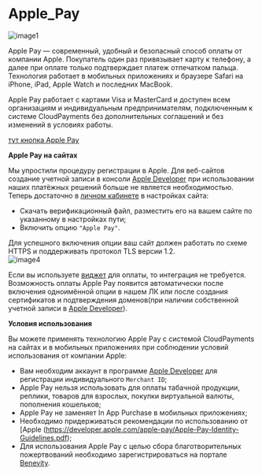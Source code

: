 # Apple_Pay 
 
![image1](images/image1.png)

Apple Pay — современный, удобный и безопасный способ оплаты от компании Apple. Покупатель один раз привязывает карту к телефону, а далее при оплате только подтверждает платеж отпечатком пальца. Технология работает в мобильных приложениях и браузере Safari на iPhone, iPad, Apple Watch и последних MacBook.

Apple Pay работает с картами Visa и MasterCard и доступен всем организациям и индивидуальным предпринимателям, подключенным к системе CloudPayments без дополнительных соглашений и без изменений в условиях работы. 

[тут кнопка Apple Pay]()

**Apple Pay на сайтах**

Мы упростили процедуру регистрации в Apple. Для веб-сайтов создание учетной записи в консоли [Apple Developer](https://developer.apple.com/) при использовании наших платёжных решений больше не является необходимостью. Теперь достаточно в [личном кабинете](https://merchant.cloudpayments.ru/login) в настройках сайта: 

* Скачать верификационный файл, разместить его на вашем сайте по указанному в настройках пути;
* Включить опцию `"Apple Pay"`.

Для успешного включения опции ваш сайт должен работать по схеме HTTPS и поддерживать протокол TLS версии 1.2.  
![image4](images/image4.png)

Если вы используете [виджет](#platezhnyy-vidzhet) для оплаты, то интеграция не требуется. Возможность оплаты Apple Pay появится автоматически после включения одноимённой опции в нашем ЛК или после создания сертификатов и подтверждения доменов(при наличии собственной учетной записи в [Apple Developer](https://developer.apple.com/)).

**Условия использования**

Вы можете применять технологию Apple Pay с системой CloudPayments на сайтах и в мобильных приложениях при соблюдении условий использования от компании Apple:

*  Вам необходим аккаунт в программе [Apple Developer](https://developer.apple.com/) для регистрации индивидуального `Merchant ID`;
*  Apple Pay нельзя использовать для оплаты табачной продукции, реплики, товаров для взрослых, покупки виртуальной валюты, пополнения кошельков;
*  Apple Pay не заменяет In App Purchase в мобильных приложениях;
*  Необходимо придерживаться рекомендации по использованию от [Apple (https://developer.apple.com/apple-pay/Apple-Pay-Identity-Guidelines.pdf);
*  Для использования Apple Pay с целью сбора благотворительных пожертвований необходимо зарегистрироваться на портале [Benevity](https://causes.benevity.org/causes/claim-cause-search).



 